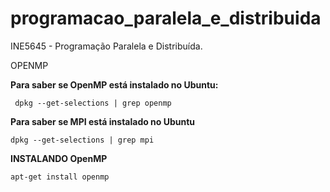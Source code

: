 # programacao_paralela_e_distribuida
INE5645 - Programação Paralela e Distribuída.

OPENMP

**Para saber se OpenMP está instalado no Ubuntu:**
   
     dpkg --get-selections | grep openmp

**Para saber se MPI está instalado no Ubuntu**

    dpkg --get-selections | grep mpi

**INSTALANDO OpenMP**

    apt-get install openmp
